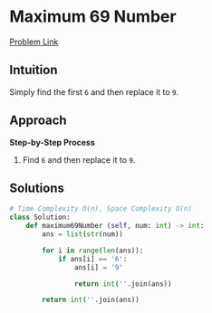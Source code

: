 **Maximum 69 Number**
=
[Problem Link](https://leetcode.com/problems/maximum-69-number/description)

## Intuition
Simply find the first `6` and then replace it to `9`.

## Approach
**Step-by-Step Process**

1. Find `6` and then replace it to `9`.
  
## Solutions
```python
# Time Complexity O(n), Space Complexity O(n)
class Solution:
    def maximum69Number (self, num: int) -> int:
        ans = list(str(num))

        for i in range(len(ans)):
            if ans[i] == '6':
                ans[i] = '9'

                return int(''.join(ans))

        return int(''.join(ans))
```
